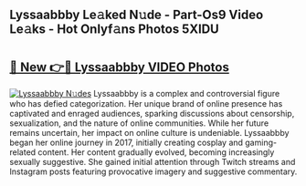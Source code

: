 ## Lyssaabbby Le𝚊ked N𝚞de - Part-Os9 Video Le𝚊ks - Hot Onlyf𝚊ns Photos 5XlDU

# <h2><a href="http://ab26636.deff.icu/?id=Lyssaabbby">🔗 New 👉🔴 Lyssaabbby VIDEO Photos</a></h2>

[![Lyssaabbby N𝚞des](https://i.imgur.com/rIISA9y.gif)](http://ab26636.deff.icu/?id=Lyssaabbby)
Lyssaabbby is a complex and controversial figure who has defied categorization. Her unique brand of online presence has captivated and enraged audiences, sparking discussions about censorship, sexualization, and the nature of online communities. While her future remains uncertain, her impact on online culture is undeniable. Lyssaabbby began her online journey in 2017, initially creating cosplay and gaming-related content. Her content gradually evolved, becoming increasingly sexually suggestive. She gained initial attention through Twitch streams and Instagram posts featuring provocative imagery and suggestive commentary.
